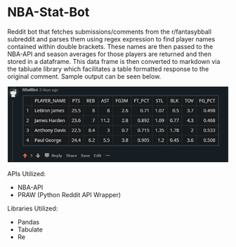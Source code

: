 # NBA-Stat-Bot
Reddit bot that fetches submissions/comments from the r/fantasybball subreddit and parses them using regex expression to find player names contained within double brackets. These names are then passed to the NBA-API and season averages for those players are returned and then stored in a dataframe. This data frame is then converted to markdown via the tabluate library which facilitates a table formatted response to the original comment. Sample output can be seen below.

![output](output.png)

APIs Utilized:
* NBA-API
* PRAW (Python Reddit API Wrapper)

Libraries Utilized:
* Pandas
* Tabulate
* Re
